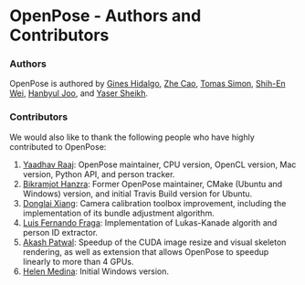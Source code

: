 OpenPose - Authors and Contributors
====================================



### Authors
OpenPose is authored by [Gines Hidalgo](https://www.gineshidalgo.com/), [Zhe Cao](http://www.andrew.cmu.edu/user/zhecao), [Tomas Simon](http://www.cs.cmu.edu/~tsimon/), [Shih-En Wei](https://scholar.google.com/citations?user=sFQD3k4AAAAJ&hl=en), [Hanbyul Joo](http://www.cs.cmu.edu/~hanbyulj/), and [Yaser Sheikh](http://www.cs.cmu.edu/~yaser/).



### Contributors
We would also like to thank the following people who have highly contributed to OpenPose:

1. [Yaadhav Raaj](https://www.raaj.tech): OpenPose maintainer, CPU version, OpenCL version, Mac version, Python API, and person tracker.
2. [Bikramjot Hanzra](https://www.linkedin.com/in/bikz05): Former OpenPose maintainer, CMake (Ubuntu and Windows) version, and initial Travis Build version for Ubuntu.
3. [Donglai Xiang](https://xiangdonglai.github.io): Camera calibration toolbox improvement, including the implementation of its bundle adjustment algorithm.
4. [Luis Fernando Fraga](https://github.com/fragalfernando): Implementation of Lukas-Kanade algorith and person ID extractor.
5. [Akash Patwal](https://www.linkedin.com/in/akash-patwal-63a12012a): Speedup of the CUDA image resize and visual skeleton rendering, as well as extension that allows OpenPose to speedup linearly to more than 4 GPUs.
6. [Helen Medina](https://github.com/helen-medina): Initial Windows version.
